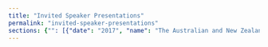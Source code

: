 ```yaml
---
title: "Invited Speaker Presentations"
permalink: "invited-speaker-presentations"
sections: {"": [{"date": "2017", "name": "The Australian and New Zealand School of Government, Executive Fellows Program (ANZSOG)", "link": "https://www.anzsog.edu.au/education-events/search/executive-fellows-program/", "location": "", "description": "", "who": "Mary-Anne Williams"}, {"date": "2017", "name": "World Science Festival", "link": "http://www.worldsciencefestival.com/", "location": "", "description": "", "who": "Mary-Anne Williams"}, {"date": "2017", "name": "Cognitium: Workshop on Cognitive Knowledge Acquisition and Applications, Melbourne", "link": "http://cognitum.ws/", "location": "", "description": "", "who": "Mary-Anne Williams"}, {"date": "2017", "name": "Connect Expo & the Digital Health Show", "link": "http://connectexpo.com.au/2017_speakers.html", "location": "", "description": "", "who": "Mary-Anne Williams"}, {"date": "2017", "name": "Disruptive Innovation Week", "link": "http://www.disruptive-innovationweek.com.au/", "location": "", "description": "", "who": "Mary-Anne Williams"}, {"date": "2017", "name": "FST Banking Summit", "link": "https://fst.net.au/conferences/fst-banking-summit-2017", "location": "", "description": "", "who": "Mary-Anne Williams"}, {"date": "2017", "name": "ATSE Education for Innovation", "link": "https://www.atse.org.au/atse/content/events/Event_Display.aspx?EventKey=1702EDU", "location": "", "description": "", "who": "Mary-Anne Williams"}, {"date": "2017", "name": "AI & Machine Learning Summit Artificial Intelligence as a Disruptive Technology", "link": "http://www.aisummitaustralia.com.au/", "location": "", "description": "", "who": "Mary-Anne Williams"}, {"date": "2017", "name": "Women in STEM, Women in Science Society, University of Sydney Panel", "link": "https://twitter.com/Sydney_Science/status/837177045394194434", "location": "", "description": "", "who": "Mary-Anne Williams"}, {"date": "2016", "name": "Amaze Commonwealth Bank of Australia", "link": "http://www.afr.com/technology/artificial-intelligence-in-mind-as-commonwealth-bank-develops-future-tech-20161202-gt2nfl", "location": "", "description": "", "who": "Mary-Anne Williams"}, {"date": "2016", "name": "Stanford Research Institute (SRI) International", "link": "", "location": "", "description": "", "who": "Mary-Anne Williams"}, {"date": "2016", "name": "Social Robotics and Design Thinking Workshop, Commonwealth Bank", "link": "", "location": "", "description": "", "who": "Mary-Anne Williams"}, {"date": "2016", "name": "Data Analytics and Design Thinking Workshop, Commonwealth Bank", "link": "", "location": "", "description": "", "who": ""}, {"date": "2016", "name": "TECH23 Machine Learning Panel", "link": "http://www.tech23.com.au/2016/program/", "location": "", "description": "", "who": ""}, {"date": "2016", "name": "Human-Robot Symposium", "link": "", "location": "", "description": "", "who": ""}, {"date": "2016", "name": "Australiasian Conference on AI (AI'16), Internet of Things and Crowdsourcing Panel", "link": "", "location": "", "description": "", "who": ""}, {"date": "2016", "name": "Sydney Science Festival, National Science Week", "link": "https://sydneyscience.com.au", "location": "", "description": "", "who": ""}, {"date": "2016", "name": "Optus and The Guardian Business Thought Leadership Panel (Chair)", "link": "", "location": "", "description": "", "who": ""}, {"date": "2016", "name": "The Future with Social Robots, City Science Circle", "link": "", "location": "", "description": "", "who": ""}, {"date": "2016", "name": "Innovation: Bringing the Future Forward with David Thodey and Roy Green, UTS.", "link": "", "location": "", "description": "", "who": ""}, {"date": "2016", "name": "Social Robotics: The New Frontier, Academy of Technology, Science and Engineering (ATSE) Sydney and Adelaide", "link": "", "location": "", "description": "", "who": ""}, {"date": "2016", "name": "Robots and Art, Michael Crouch Innovation Centre, UNSW.", "link": "", "location": "", "description": "", "who": ""}, {"date": "2016", "name": "Triple A Talks @ UTS Business School, Visions of Future Mobility & Immersive User Experiences", "link": "", "location": "", "description": "", "who": ""}, {"date": "2015", "name": "Science Fiction becomes Science Fact", "link": "https://www.science.org.au/science-fiction-becomes-science-fact", "location": "[Australian Academy of Science](https://www.science.org.au/science-fiction-becomes-science-fact)", "description": "", "who": "Mary-Anne Williams"}, {"date": "2015", "name": "Industrial & Agriculture Sector Solutions", "link": "http://www.tech23.com.au/2015/", "location": "TECH 23", "description": "", "who": ""}, {"date": "2015", "name": "Digital Transformation in Banking & Financial Services", "link": "http://fst.net.au/conferences/9th-annual-technology-innovation-future-banking-financial-services-2", "location": "Future of Banking & Financial Services Conference", "description": "", "who": "Mary-Anne Williams"}, {"date": "2015", "name": "Technology - A glimpse at the future", "link": "https://www.acs.asn.au/wcm/ACS/Home/ACS/", "location": "Aged and Community Serices Conference", "description": "", "who": "Mary-Anne Williams"}, {"date": "2015", "name": "The Art and Science of Data Analytics", "link": "http://www.uts.edu.au/future-students/analytics-and-data-science", "location": "UTS Data Analytics Symposium", "description": "", "who": "Mary-Anne Williams"}, {"date": "2015", "name": "Smart Cities Business Forum", "link": "http://www.facci.com.au/events/calendar/vue-detail/d/smart-city-forum-the-competitive-edge-driving-australias-smart-cities/", "location": "French Australian Chamber of Commerce", "description": "", "who": "Benjamin Johnston"}, {"date": "2015", "name": "Fast-Tracking the Future with Advanced Robotics and Data Analytics", "link": "http://www.aciconnect.com.au/pages/conference-program", "location": "ACI Connect, Olympic Park Sydney", "description": "", "who": "Mary-Anne Williams"}, {"date": "2014", "name": "Demystifying Big Data for Business Innovation", "link": "http://www.gsb.stanford.edu/", "location": "Stanford Graduate School of Business", "description": "", "who": "Mary-Anne Williams"}, {"date": "2014", "name": "Belief Revision in Human-Robot Interaction", "link": "http://mediax.stanford.edu/", "location": "X-Media Stanford University ", "description": "", "who": "Mary-Anne Williams"}, {"date": "2014", "name": "Social Robotics and the Role of Attention", "link": "http://www.aaai.org/", "location": "AAAI Stanford University", "description": "", "who": "Mary-Anne Williams"}, {"date": "2013", "name": "Australia can lead IoE!", "link": "http://blogs.cisco.com/emerging/the-internet-of-everything-value-index-what-does-it-mean-for-australian-business", "location": "Cisco Internet of Everything Launch Event", "description": "", "who": "Mary-Anne Williams"}, {"date": "2013", "name": "Provoking Learning with ICT", "link": "http://www.vitta.org.au/", "location": "Victorian Information Technology Teachers Association", "description": "", "who": "Mary-Anne Williams"}, {"date": "2012", "name": "Global Drivers, Mega-trends and Disruptive Innovation", "link": "http://about.americanexpress.com", "location": "American Express Innovation Conference", "description": "", "who": "Mary-Anne Williams"}, {"date": "2012", "name": "Big Data: The Next Frontier for Innovation, Competition, and Productivity", "link": "http://strategicmanagement.net", "location": "Strategic Management Society Conference", "description": "", "who": "Mary-Anne Williams"}, {"date": "2012", "name": "Cloud Computing driving Innovation", "link": "http://www-07.ibm.com/events/au/pulse/", "location": "IBM Pulse 2012", "description": "", "who": "Mary-Anne Williams"}, {"date": "2011", "name": "Artificial Intelligence: A Legal Perspective", "link": "http://law.stanford.edu", "location": "Stanford Law School", "description": "", "who": "Mary-Anne Williams"}, {"date": "2011", "name": "Building Vibrant Communities", "link": "http://newsroom.uts.edu.au/news/2012/02/joining-forces-for-a-smarter-planet", "location": "UTS Engage", "description": "", "who": "Mary-Anne Williams"}, {"date": "2011", "name": "From Sci-Fi to Sci-Fact Panel", "link": "http://riaus.org.au/events/club-cosmos-from-sci-fi-to-sci-fact/", "location": "Club Cosmos", "description": "", "who": "Mary-Anne Williams"}, {"date": "2010", "name": "Data Analytics", "link": "http://www.slideshare.net/ciscoanz/global-trends-in-vocational-education-training", "location": "Capital Markets Technologies", "description": "", "who": "Mary-Anne Williams"}, {"date": "2010", "name": "Autonomous Underwater Robots", "link": "http://www.isiusys.org/", "location": "Conference on Intelligent Unmanned Systems", "description": "", "who": "Mary-Anne Williams"}, {"date": "2010", "name": "Social Robotics", "link": "http://digitaljobs.me/digital-video-content/samsung-dancing-robots-digital-life-expo-melbourne-2010/", "location": "Digital Life Expo", "description": "", "who": "Benjamin Johnston and Mary-Anne Williams"}, {"date": "pre-2010", "name": "Numerous invited talks including China Science Week, Willow Garage", "link": "", "location": "", "description": "", "who": ""}]}
---
```

